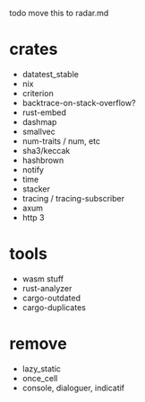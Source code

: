 todo move this to radar.md

# crates

- datatest_stable
- nix
- criterion
- backtrace-on-stack-overflow?
- rust-embed
- dashmap
- smallvec
- num-traits / num, etc
- sha3/keccak
- hashbrown
- notify
- time
- stacker
- tracing / tracing-subscriber
- axum
- http 3

# tools

- wasm stuff
- rust-analyzer
- cargo-outdated
- cargo-duplicates

# remove

- lazy_static
- once_cell
- console, dialoguer, indicatif
